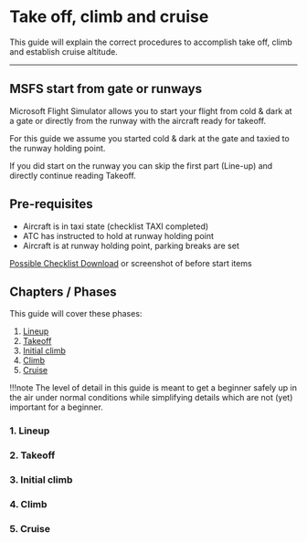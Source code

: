# Take off, climb and cruise

This guide will explain the correct procedures to accomplish take off, climb and establish cruise altitude.

---

## MSFS start from gate or runways

Microsoft Flight Simulator allows you to start your flight from cold & dark
at a gate or directly from the runway with the aircraft ready for takeoff.

For this guide we assume you started cold & dark at the gate and taxied to
the runway holding point.

If you did start on the runway you can skip the first part (Line-up) and
directly continue reading Takeoff.

## Pre-requisites

- Aircraft is in taxi state (checklist TAXI completed)
- ATC has instructed to hold at runway holding point
- Aircraft is at runway holding point, parking breaks are set

[Possible Checklist Download](#) or screenshot of before start items

## Chapters / Phases

This guide will cover these phases:

1. [Lineup](#1-lineup)
2. [Takeoff](#2-takeoff)
3. [Initial climb](#3-initial-climb)
4. [Climb](#4-climb)
5. [Cruise](#5-cruise)

!!!note
    The level of detail in this guide is meant to get a beginner safely up
    in the air under normal conditions while simplifying details which are
    not (yet) important for a beginner.

### 1. Lineup

### 2. Takeoff

### 3. Initial climb

### 4. Climb

### 5. Cruise

